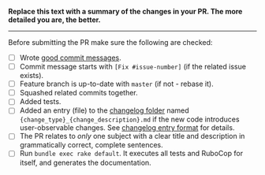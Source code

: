**Replace this text with a summary of the changes in your PR.
The more detailed you are, the better.**

-----------------

Before submitting the PR make sure the following are checked:

* [ ] Wrote [good commit messages][1].
* [ ] Commit message starts with `[Fix #issue-number]` (if the related issue exists).
* [ ] Feature branch is up-to-date with `master` (if not - rebase it).
* [ ] Squashed related commits together.
* [ ] Added tests.
* [ ] Added an entry (file) to the [changelog folder](https://github.com/rubocop-hq/rubocop/blob/master/changelog/) named `{change_type}_{change_description}.md` if the new code introduces user-observable changes. See [changelog entry format](https://github.com/rubocop-hq/rubocop/blob/master/CONTRIBUTING.md#changelog-entry-format) for details.
* [ ] The PR relates to *only* one subject with a clear title and description in grammatically correct, complete sentences.
* [ ] Run `bundle exec rake default`. It executes all tests and RuboCop for itself, and generates the documentation.

[1]: https://chris.beams.io/posts/git-commit/
